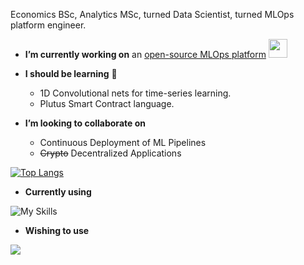 Economics BSc, Analytics MSc, turned Data Scientist, turned MLOps platform engineer.

<!--
**bgalvao/bgalvao** is a ✨ _special_ ✨ repository because its `README.md` (this file) appears on your GitHub profile.

Here are some ideas to get you started:

- 🔭 I’m currently working on ...
- 🌱 I’m currently learning ...
- 👯 I’m looking to collaborate on ...
- 🤔 I’m looking for help with ...
- 💬 Ask me about ...
- 📫 How to reach me: ...
- 😄 Pronouns: ...
- ⚡ Fun fact: ...
-->

- **I’m currently working on** an [open-source MLOps platform](https://github.com/kintsugi-mlops/openmlops-compose) <img src="https://camo.githubusercontent.com/63371d36886ee658f5a97401f393e1ab1684b2fd3de674b8f5efc7d410b2a3d0/68747470733a2f2f6d656469612e67697068792e636f6d2f6d656469612f57556c706c634d704f43456d5447427442572f67697068792e676966" width="30px" data-canonical-src="https://media.giphy.com/media/WUlplcMpOCEmTGBtBW/giphy.gif" style="max-width: 100%;">

- **I should be learning** 🌱
  - 1D Convolutional nets for time-series learning.
  - Plutus Smart Contract language.

- **I’m looking to collaborate on**
  - Continuous Deployment of ML Pipelines
  - ~~Crypto~~ Decentralized Applications

[![Top Langs](https://github-readme-stats.vercel.app/api/top-langs/?username=bgalvao&layout=compact&hide=jupyter%20notebook,css,html)](https://github.com/anuraghazra/github-readme-stats)

- **Currently using**

![My Skills](https://skillicons.dev/icons?i=py,docker,cloudflare,linux,bash,redis,postgres,grafana,prometheus)

- **Wishing to use**

![](https://skillicons.dev/icons?i=go,godot,solidity)
